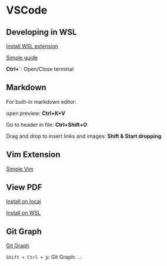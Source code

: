 # VSCode

## Developing in WSL

[Install WSL extension](https://marketplace.visualstudio.com/items?itemName=ms-vscode-remote.remote-wsl)

[Simple guide](https://code.visualstudio.com/docs/remote/wsl)

**Ctrl+`**: Open/Close terminal

## Markdown

For built-in markdown editor:

open preview: **Ctrl+K+V**

Go to header in file: **Ctrl+Shift+O**

Drag and drop to insert links and images: **Shift & Start dropping**

## Vim Extension

[Simple Vim](https://marketplace.visualstudio.com/items?itemName=jpotterm.simple-vim)

## View PDF

[Install on local](https://marketplace.visualstudio.com/items?itemName=tomoki1207.pdf)

[Install on WSL](https://marketplace.visualstudio.com/items?itemName=analytic-signal.preview-pdf)

## Git Graph 

[Git Graph](https://marketplace.visualstudio.com/items?itemName=mhutchie.git-graph)

`Shift + Ctrl + p`: Git Graph: ...
